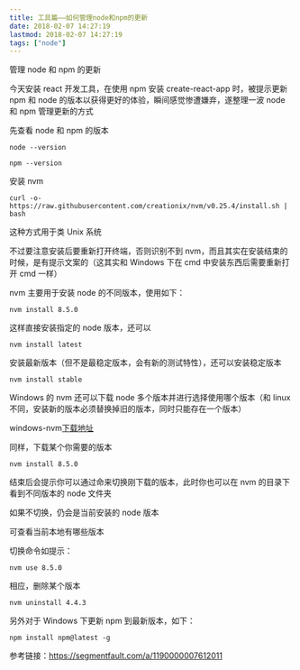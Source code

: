 ```yaml
---
title: 工具篇——如何管理node和npm的更新
date: 2018-02-07 14:27:19
lastmod: 2018-02-07 14:27:19
tags: ["node"]
---
```


管理 node 和 npm 的更新

<!--more-->

今天安装 react 开发工具，在使用 npm 安装 create-react-app 时，被提示更新 npm 和 node 的版本以获得更好的体验，瞬间感觉惨遭嫌弃，遂整理一波 node 和 npm 管理更新的方式

先查看 node 和 npm 的版本

```
node --version
```

```
npm --version
```

安装 nvm

```
curl -o- https://raw.githubusercontent.com/creationix/nvm/v0.25.4/install.sh | bash
```

这种方式用于类 Unix 系统

不过要注意安装后要重新打开终端，否则识别不到 nvm，而且其实在安装结束的时候，是有提示文案的（这其实和 Windows 下在 cmd 中安装东西后需要重新打开 cmd 一样）

nvm 主要用于安装 node 的不同版本，使用如下：

```
nvm install 8.5.0
```

这样直接安装指定的 node 版本，还可以

```
nvm install latest
```

安装最新版本（但不是最稳定版本，会有新的测试特性），还可以安装稳定版本

```
nvm install stable
```

Windows 的 nvm 还可以下载 node 多个版本并进行选择使用哪个版本（和 linux 不同，安装新的版本必须替换掉旧的版本，同时只能存在一个版本）

windows-nvm<a href="https://github.com/coreybutler/nvm-windows/releases">下载地址</a>

同样，下载某个你需要的版本

```
nvm install 8.5.0
```

结束后会提示你可以通过命来切换刚下载的版本，此时你也可以在 nvm 的目录下看到不同版本的 node 文件夹

如果不切换，仍会是当前安装的 node 版本

可查看当前本地有哪些版本

切换命令如提示：

```
nvm use 8.5.0
```

相应，删除某个版本

```
nvm uninstall 4.4.3
```

另外对于 Windows 下更新 npm 到最新版本，如下：

```
npm install npm@latest -g
```

参考链接：<a href="https://segmentfault.com/a/1190000007612011">https://segmentfault.com/a/1190000007612011</a>
